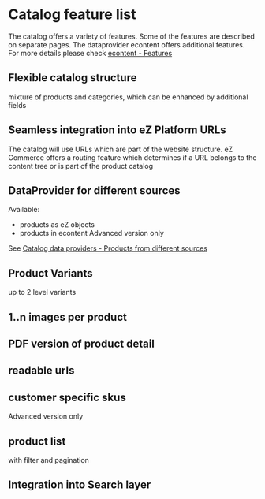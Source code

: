 # Catalog feature list

The catalog offers a variety of features. Some of the features are described on separate pages. The dataprovider econtent offers additional features. For more details please check [econtent - Features](econtent---Features_23561034.html)

## Flexible catalog structure

mixture of products and categories, which can be enhanced by additional fields

## Seamless integration into eZ Platform URLs

The catalog will use URLs which are part of the website structure. eZ Commerce offers a routing feature which determines if a URL belongs to the content tree or is part of the product catalog

## DataProvider for different sources

Available:

- products as eZ objects
- products in econtent Advanced version only

See [Catalog data providers - Products from different sources](catalog_data_providers_products_from_different_sources.md)

## Product Variants

up to 2 level variants

## 1..n images per product

## PDF version of product detail

## readable urls

## customer specific skus

Advanced version only

## product list

with filter and pagination

## Integration into Search layer
